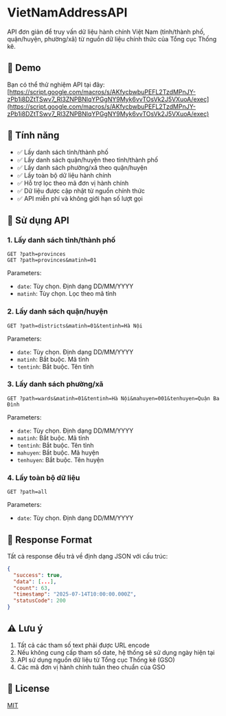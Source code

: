 # VietNamAddressAPI

API đơn giản để truy vấn dữ liệu hành chính Việt Nam (tỉnh/thành phố, quận/huyện, phường/xã) từ nguồn dữ liệu chính thức của Tổng cục Thống kê.

## 🔗 Demo

Bạn có thể thử nghiệm API tại đây:  
[https://script.google.com/macros/s/AKfycbwbuPEFL2TzdMPnJY-zPb1i8DZtTSwv7_Rl3ZNPBNlqYPGgNY9Myk6vvTOsVk2J5VXuoA/exec](https://script.google.com/macros/s/AKfycbwbuPEFL2TzdMPnJY-zPb1i8DZtTSwv7_Rl3ZNPBNlqYPGgNY9Myk6vvTOsVk2J5VXuoA/exec)

## 📖 Tính năng

- ✅ Lấy danh sách tỉnh/thành phố
- ✅ Lấy danh sách quận/huyện theo tỉnh/thành phố
- ✅ Lấy danh sách phường/xã theo quận/huyện
- ✅ Lấy toàn bộ dữ liệu hành chính
- ✅ Hỗ trợ lọc theo mã đơn vị hành chính
- ✅ Dữ liệu được cập nhật từ nguồn chính thức
- ✅ API miễn phí và không giới hạn số lượt gọi

## 🚀 Sử dụng API

### 1. Lấy danh sách tỉnh/thành phố

```
GET ?path=provinces
GET ?path=provinces&matinh=01
```

Parameters:
- `date`: Tùy chọn. Định dạng DD/MM/YYYY
- `matinh`: Tùy chọn. Lọc theo mã tỉnh

### 2. Lấy danh sách quận/huyện

```
GET ?path=districts&matinh=01&tentinh=Hà Nội
```

Parameters:
- `date`: Tùy chọn. Định dạng DD/MM/YYYY
- `matinh`: Bắt buộc. Mã tỉnh
- `tentinh`: Bắt buộc. Tên tỉnh

### 3. Lấy danh sách phường/xã

```
GET ?path=wards&matinh=01&tentinh=Hà Nội&mahuyen=001&tenhuyen=Quận Ba Đình
```

Parameters:
- `date`: Tùy chọn. Định dạng DD/MM/YYYY
- `matinh`: Bắt buộc. Mã tỉnh
- `tentinh`: Bắt buộc. Tên tỉnh
- `mahuyen`: Bắt buộc. Mã huyện
- `tenhuyen`: Bắt buộc. Tên huyện

### 4. Lấy toàn bộ dữ liệu

```
GET ?path=all
```

Parameters:
- `date`: Tùy chọn. Định dạng DD/MM/YYYY

## 📝 Response Format

Tất cả response đều trả về định dạng JSON với cấu trúc:

```json
{
  "success": true,
  "data": [...],
  "count": 63,
  "timestamp": "2025-07-14T10:00:00.000Z",
  "statusCode": 200
}
```

## ⚠️ Lưu ý

1. Tất cả các tham số text phải được URL encode
2. Nếu không cung cấp tham số date, hệ thống sẽ sử dụng ngày hiện tại
3. API sử dụng nguồn dữ liệu từ Tổng cục Thống kê (GSO)
4. Các mã đơn vị hành chính tuân theo chuẩn của GSO

## 📜 License

[MIT](LICENSE)